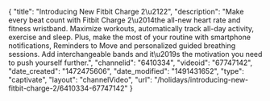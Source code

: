 {
    "title": "Introducing New Fitbit Charge 2\u2122",
    "description": "Make every beat count with Fitbit Charge 2\u2014the all-new heart rate and fitness wristband. Maximize workouts, automatically track all-day activity, exercise and sleep. Plus, make the most of your routine with smartphone notifications, Reminders to Move and personalized guided breathing sessions. Add interchangeable bands and it\u2019s the motivation you need to push yourself further.",
    "channelid": "6410334",
    "videoid": "67747142",
    "date_created": "1472475606",
    "date_modified": "1491431652",
    "type": "captivate",
    "layout": "channelVideo",
    "url": "\/holidays\/introducing-new-fitbit-charge-2\/6410334-67747142"
}
